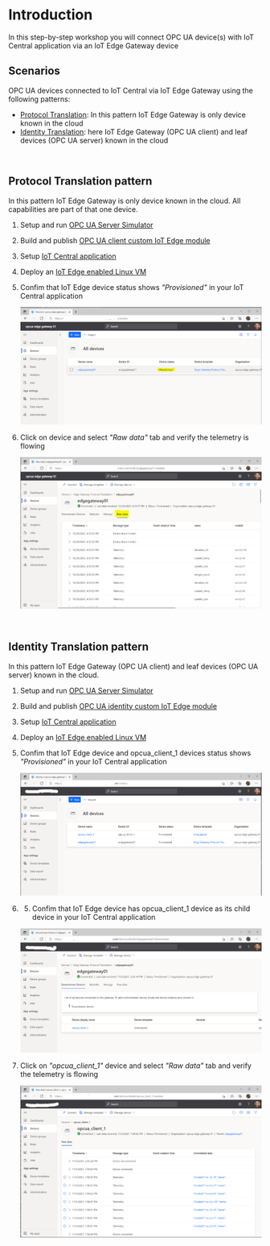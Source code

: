 # **Introduction**
In this step-by-step workshop you will connect OPC UA device(s) with IoT Central application via an IoT Edge Gateway device

## **Scenarios**
OPC UA devices connected to IoT Central via IoT Edge Gateway using the following patterns:
- [Protocol Translation](#protocol-translation-pattern): In this pattern IoT Edge Gateway is only device known in the cloud
- [Identity Translation](#identity-translation-pattern): here IoT Edge Gateway (OPC UA client) and leaf devices (OPC UA server) known in the cloud

&nbsp;
## Protocol Translation pattern
In this pattern IoT Edge Gateway is only device known in the cloud. All capabilities are part of that one device.

1. Setup and run [OPC UA Server Simulator](https://github.com/iot-for-all/iotc-opcua-iotedge-gateway/tree/main/opcua-server-sim/README.md#to-setup-simulator)
2. Build and publish [OPC UA client custom IoT Edge module](https://github.com/iot-for-all/iotc-opcua-iotedge-gateway/tree/main/edge-gateway-modules/opcua-client/README.md)
3. Setup [IoT Central application](iotcentral.md)
4. Deploy an [IoT Edge enabled Linux VM](edgevm.md)
5. Confim that IoT Edge device status shows _"Provisioned"_ in your IoT Central application

    ![Azure IoT Edge VM](/assets/02_device_status.png)
6. Click on device and select _"Raw data"_ tab and verify the telemetry is flowing

    ![Azure IoT Edge VM](/assets/03_device_rawdata.png)

&nbsp;
## Identity Translation pattern
In this pattern IoT Edge Gateway (OPC UA client) and leaf devices (OPC UA server) known in the cloud.

1. Setup and run [OPC UA Server Simulator](https://github.com/iot-for-all/iotc-opcua-iotedge-gateway/tree/main/opcua-server-sim/README.md#to-setup-simulator)
2. Build and publish [OPC UA identity custom IoT Edge module](https://github.com/iot-for-all/iotc-opcua-iotedge-gateway/tree/main/edge-gateway-modules/opcua-identity/README.md)
3. Setup [IoT Central application](iotcentral.md)
4. Deploy an [IoT Edge enabled Linux VM](edgevm.md)
5. Confim that IoT Edge device and opcua_client_1 devices status shows _"Provisioned"_ in your IoT Central application

    ![Azure IoT Edge VM](/assets/15_device_status.png)
6. 5. Confim that IoT Edge device has opcua_client_1 device as its child device in your IoT Central application

    ![Azure IoT Edge VM](/assets/16_gateway_child_device.png)
6. Click on _"opcua_client_1"_ device and select _"Raw data"_ tab and verify the telemetry is flowing

    ![Azure IoT Edge VM](/assets/17_device_rawdata.png)



